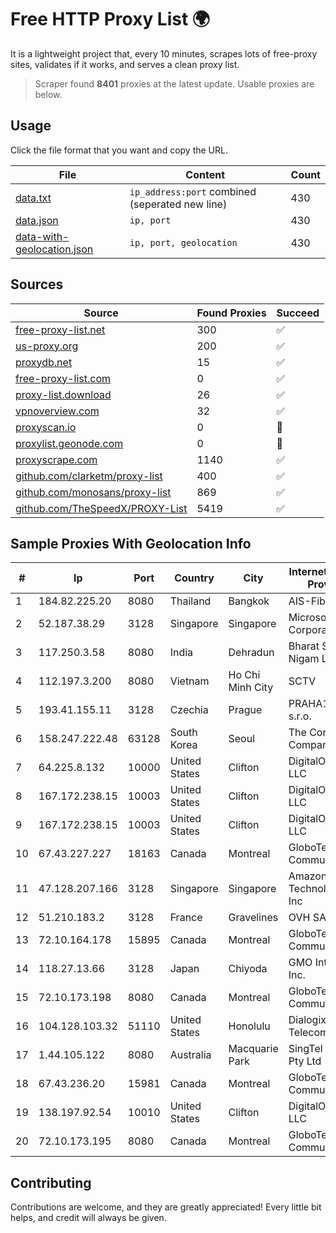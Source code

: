 
# Free HTTP Proxy List 🌍

It is a lightweight project that, every 10 minutes, scrapes lots of free-proxy sites, validates if it works, and serves a clean proxy list.


> Scraper found **8401** proxies at the latest update. Usable proxies are below.

## Usage

Click the file format that you want and copy the URL.


|File|Content|Count|
|----|-------|-----|
|[data.txt](https://raw.githubusercontent.com/themiralay/Proxy-List-World/master/data.txt)|`ip_address:port` combined (seperated new line)|430|
|[data.json](https://raw.githubusercontent.com/themiralay/Proxy-List-World/master/data.json)|`ip, port`|430|
|[data-with-geolocation.json](https://raw.githubusercontent.com/themiralay/Proxy-List-World/master/data-with-geolocation.json)|`ip, port, geolocation`|430|

## Sources

|Source|Found Proxies|Succeed|
|------|-------------|-------|
|[free-proxy-list.net](https://free-proxy-list.net)|300|✅|
|[us-proxy.org](https://www.us-proxy.org)|200|✅|
|[proxydb.net](http://proxydb.net)|15|✅|
|[free-proxy-list.com](https://free-proxy-list.com/?page=&port=&type%5B%5D=http&type%5B%5D=https&up_time=0&search=Search)|0|✅|
|[proxy-list.download](https://www.proxy-list.download/HTTP)|26|✅|
|[vpnoverview.com](https://vpnoverview.com/privacy/anonymous-browsing/free-proxy-servers)|32|✅|
|[proxyscan.io](https://www.proxyscan.io)|0|🚫|
|[proxylist.geonode.com](https://proxylist.geonode.com/api/proxy-list?limit=300&page=1&sort_by=lastChecked&sort_type=desc&protocols=http,https)|0|🚫|
|[proxyscrape.com](https://api.proxyscrape.com/v2/?request=displayproxies&protocol=http&timeout=10000&country=all&ssl=all&anonymity=all)|1140|✅|
|[github.com/clarketm/proxy-list](https://raw.githubusercontent.com/clarketm/proxy-list/master/proxy-list-raw.txt)|400|✅|
|[github.com/monosans/proxy-list](https://raw.githubusercontent.com/monosans/proxy-list/main/proxies/http.txt)|869|✅|
|[github.com/TheSpeedX/PROXY-List](https://raw.githubusercontent.com/TheSpeedX/PROXY-List/master/http.txt)|5419|✅|


## Sample Proxies With Geolocation Info

|#|Ip|Port|Country|City|Internet Service Provider|
|-|--|----|-------|----|-------------------------|
|1|184.82.225.20|8080|Thailand|Bangkok|AIS-Fibre|
|2|52.187.38.29|3128|Singapore|Singapore|Microsoft Corporation|
|3|117.250.3.58|8080|India|Dehradun|Bharat Sanchar Nigam Ltd|
|4|112.197.3.200|8080|Vietnam|Ho Chi Minh City|SCTV|
|5|193.41.155.11|3128|Czechia|Prague|PRAHA12.com s.r.o.|
|6|158.247.222.48|63128|South Korea|Seoul|The Constant Company, LLC|
|7|64.225.8.132|10000|United States|Clifton|DigitalOcean, LLC|
|8|167.172.238.15|10003|United States|Clifton|DigitalOcean, LLC|
|9|167.172.238.15|10003|United States|Clifton|DigitalOcean, LLC|
|10|67.43.227.227|18163|Canada|Montreal|GloboTech Communications|
|11|47.128.207.166|3128|Singapore|Singapore|Amazon Technologies Inc|
|12|51.210.183.2|3128|France|Gravelines|OVH SAS|
|13|72.10.164.178|15895|Canada|Montreal|GloboTech Communications|
|14|118.27.13.66|3128|Japan|Chiyoda|GMO Internet, Inc.|
|15|72.10.173.198|8080|Canada|Montreal|GloboTech Communications|
|16|104.128.103.32|51110|United States|Honolulu|Dialogix Telecom|
|17|1.44.105.122|8080|Australia|Macquarie Park|SingTel Optus Pty Ltd|
|18|67.43.236.20|15981|Canada|Montreal|GloboTech Communications|
|19|138.197.92.54|10010|United States|Clifton|DigitalOcean, LLC|
|20|72.10.173.195|8080|Canada|Montreal|GloboTech Communications|



## Contributing

Contributions are welcome, and they are greatly appreciated! Every
little bit helps, and credit will always be given.

